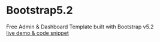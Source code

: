 # Bootstrap5.2
Free Admin &amp; Dashboard Template built with Bootstrap v5.2<br>
[live demo & code snippet
](https://therichpost.com/free-admin-dashboard-template-built-with-bootstrap-v5-2/)
